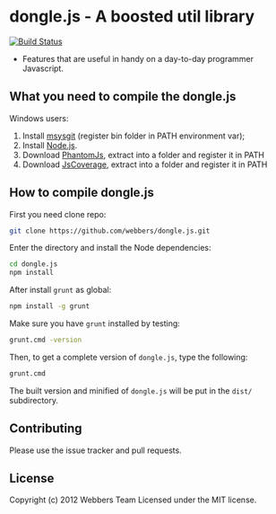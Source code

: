 dongle.js - A boosted util library
===================================
[![Build Status](https://secure.travis-ci.org/webbers/dongle.js.png)](http://travis-ci.org/webbers/dongle.js)

* Features that are useful in handy on a day-to-day programmer Javascript.

What you need to compile the dongle.js
--------------------------------------
Windows users:

1. Install [msysgit](https://code.google.com/p/msysgit/) (register bin folder in PATH environment var);
2. Install [Node.js](http://nodejs.org/).
3. Download [PhantomJs](http://phantomjs.org/download.html), extract into a folder and register it in PATH
3. Download [JsCoverage](http://siliconforks.com/jscoverage/download.html), extract into a folder and register it in PATH

How to compile dongle.js
------------------------

First you need clone repo:

```bash
git clone https://github.com/webbers/dongle.js.git
```

Enter the directory and install the Node dependencies:
```bash
cd dongle.js
npm install
```

After install ``grunt`` as global:
```bash
npm install -g grunt
```

Make sure you have ``grunt`` installed by testing:

```bash
grunt.cmd -version 
```

Then, to get a complete version of `dongle.js`, type the following:

```bash
grunt.cmd
```

The built version and minified of `dongle.js` will be put in the `dist/` subdirectory.

## Contributing

Please use the issue tracker and pull requests.

## License
Copyright (c) 2012 Webbers Team
Licensed under the MIT license.